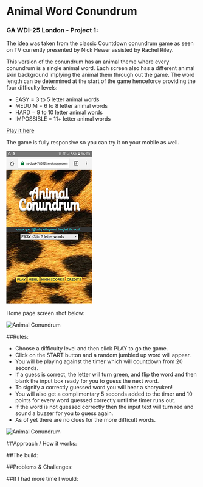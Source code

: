 # Animal Word Conundrum

### GA WDI-25 London - Project 1:

The idea was taken from the classic Countdown conundrum game as seen on TV currently presented by Nick Hewer assisted by Rachel Riley.

This version of the conundrum has an animal theme where every conundrum is a single animal word. Each screen also has a different animal skin background implying the animal them through out the game. The word length can be determined at the start of the game henceforce providing the four difficulty levels:

* EASY = 3 to 5 letter animal words
* MEDUIM = 6 to 8 letter animal words
* HARD = 9 to 10 letter animal words
* IMPOSSIBLE = 11+ letter animal words

[Play it here](https://limitless-dusk-78022.herokuapp.com/)

The game is fully responsive so you can try it on your mobile as well.

![Animal Conundrum - Mobile screen shot 1](https://github.com/1Guv/project-1/blob/master/images/AC-mobile-1-small.jpeg?raw=true "Animal Word Conundrum - Mobile screen shot")

Home page screen shot below:

![Animal Conundrum](https://github.com/1Guv/project-1/blob/master/images/Animal-Conundrum-1%20.png?raw=true "Animal Word Conundrum - screen shot")

##Rules:

* Choose a difficulty level and then click PLAY to go the game.
* Click on the START button and a random jumbled up word will appear.
* You will be playing against the timer which will countdown from 20 seconds.
* If a guess is correct, the letter will turn green, and flip the word and then blank the input box ready for you to guess the next word.
* To signify a correctly guessed word you will hear a shoryuken!
* You will also get a complimentary 5 seconds added to the timer and 10 points for every word guessed correctly until the timer runs out.
* If the word is not guessed correctly then the input text will turn red and sound a buzzer for you to guess again.
* As of yet there are no clues for the more difficult words.

![Animal Conundrum](https://github.com/1Guv/project-1/blob/master/images/Animal-Conundrum-1%20.png?raw=true "Animal Word Conundrum - screen shot")

##Approach / How it works:

##The build:

##Problems & Challenges:

##If I had more time I would:


